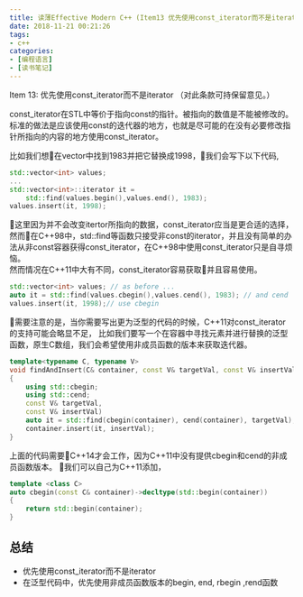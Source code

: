 ```yaml
---
title: 读薄Effective Modern C++ (Item13 优先使用const_iterator而不是iterator)
date: 2018-11-21 00:21:26
tags:
- c++
categories:
- [编程语言]
- [读书笔记]
---
```

Item 13: 优先使用const_iterator而不是iterator
（对此条款可持保留意见。）

const_iterator在STL中等价于指向const的指针。被指向的数值是不能被修改的。标准的做法是应该使用const的迭代器的地方，也就是尽可能的在没有必要修改指针所指向的内容的地方使用const_iterator。      
   
比如我们想在vector中找到1983并把它替换成1998，我们会写下以下代码,
```cpp
std::vector<int> values;
...
std::vector<int>::iterator it =
    std::find(values.begin(),values.end(), 1983);
values.insert(it, 1998);
```
这里因为并不会改变itertor所指向的数据，const_iterator应当是更合适的选择，然而在C++98中，std::find等函数只接受非const的iterator，并且没有简单的办法从非const容器获得const_iterator，在C++98中使用const_iterator只是自寻烦恼。     
然而情况在C++11中大有不同，const_iterator容易获取并且容易使用。
```cpp
std::vector<int> values; // as before ...
auto it = std::find(values.cbegin(),values.cend(), 1983); // and cend
values.insert(it, 1998);// use cbegin
```
需要注意的是，当你需要写出更为泛型的代码的时候，C++11对const_iterator的支持可能会略显不足，
比如我们要写一个在容器中寻找元素并进行替换的泛型函数，原生C数组，我们会希望使用非成员函数的版本来获取迭代器。
```cpp
template<typename C, typename V>
void findAndInsert(C& container, const V& targetVal, const V& insertVal)
{
    using std::cbegin;
    using std::cend;
    const V& targetVal,
    const V& insertVal)
    auto it = std::find(cbegin(container), cend(container), targetVal);
    container.insert(it, insertVal);
}
```
上面的代码需要C++14才会工作，因为C++11中没有提供cbegin和cend的非成员函数版本。
我们可以自己为C++11添加，
```cpp
template <class C>
auto cbegin(const C& container)->decltype(std::begin(container))
{
    return std::begin(container);        
}
```

## 总结
- 优先使用const_iterator而不是iterator
- 在泛型代码中，优先使用非成员函数版本的begin, end, rbegin ,rend函数






